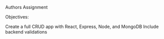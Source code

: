 Authors Assignment

Objectives:

Create a full CRUD app with React, Express, Node, and MongoDB
Include backend validations